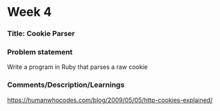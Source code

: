 # Week 4

### Title: Cookie Parser

### Problem statement
Write a program in Ruby that parses a raw cookie

### Comments/Description/Learnings
https://humanwhocodes.com/blog/2009/05/05/http-cookies-explained/

